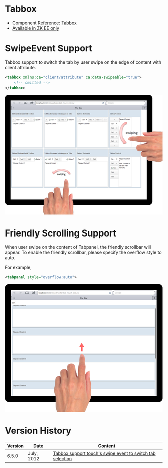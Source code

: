 

# Tabbox

- Component Reference:
  [Tabbox]({{site.baseurl}}/zk_component_ref/containers/tabbox)
- [Available in ZK EE only](http://www.zkoss.org/product/edition.dsp)

# SwipeEvent Support

Tabbox support to switch the tab by user swipe on the edge of content
with client attribute.

```xml
<tabbox xmlns:ca="client/attribute" ca:data-swipeable="true">
    <!-- omitted -->
</tabbox>
```

![](/zk_component_ref/images/Tabbox_Tablet_Example.png)

# Friendly Scrolling Support

When user swipe on the content of Tabpanel, the friendly scrollbar will
appear. To enable the friendly scrollbar, please specify the overflow
style to auto.

For example,

```xml
<tabpanel style="overflow:auto">
```

![](/zk_component_ref/images/Tabbox_Tablet_Scrolling_Example.png)

# Version History

| Version | Date       | Content                                                                                               |
|---------|------------|-------------------------------------------------------------------------------------------------------|
| 6.5.0   | July, 2012 | [Tabbox support touch's swipe event to switch tab selection](http://tracker.zkoss.org/browse/ZK-1244) |


